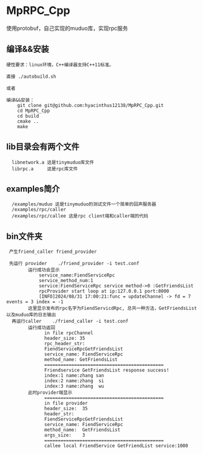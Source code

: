 # MpRPC_Cpp

使用protobuf，自己实现的muduo库，实现rpc服务


## 编译&&安装

    硬性要求：linux环境，C++编译器支持C++11标准。

    直接 ./autobuild.sh

    或者

    编译&&安装：
        git clone git@github.com:hyacinthus12138/MpRPC_Cpp.git
        cd MpRPC_Cpp
        cd build
        cmake ..
        make 

    
## lib目录会有两个文件
      libnetwork.a 这是tinymuduo库文件
      librpc.a     这是rpc库文件
## examples简介
      /examples/muduo 这是tinymuduo的测试文件一个简单的回声服务器
      /examples/rpc/caller
      /examples/rpc/callee 这是rpc client端和caller端的代码
## bin文件夹
     产生friend_caller friend_provider

     先运行 provider    ./friend_provider -i test.conf
            运行成功会显示  
                service_name:FiendServiceRpc
                service_method_num:1
                service:FiendServiceRpc service method->0 :GetFriendsList
                rpcProvider start loop at ip:127.0.0.1 port:8000
                [INFO]2024/08/31 17:00:21:func = updateChannel -> fd = 7 events = 3 index = -1 
            这里显示发布的rpc名字为FiendServicdRpc, 总共一种方法，GetFriendsList 以及muduo库的日志输出
      再运行caller    ./friend_caller -i test.conf
            运行成功返回 
                  in file rpcChannel
                  header_size: 35
                  rpc_header_str: 
                  FiendServiceRpcGetFriendsList
                  service_name: FiendServiceRpc
                  method_name: GetFriendsList
                  ============================================
                  Friendservice GetFriendsList response success!
                  index:1 name:zhang san
                  index:2 name:zhang  si
                  index:3 name:zhang  wu
            此时provider端显示
                  ============================================
                  in file provider
                  header_size:  35
                  header_str:   
                  FiendServiceRpcGetFriendsList
                  service_name: FiendServiceRpc
                  method_name:  GetFriendsList
                  args_size:    3
                  ============================================
                  callee local FriendService GetFriendList service:1000
